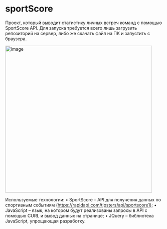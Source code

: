 # sportScore
 
Проект, который выводит статистику личных встреч команд с помощью SportScore API. Для запуска требуется всего лишь загрузить репозиторий на сервер, либо же скачать файл на ПК и запустить с браузера.

<img width="468" alt="image" src="https://user-images.githubusercontent.com/40873716/202688063-57da057e-644d-4897-a88c-95070442f991.png">

Используемые технологии: 
•	SportScore – API для получения данных по спортивным событиям (https://rapidapi.com/tipsters/api/sportscore1);
•	JavaScript – язык, на котором будут реализованы запросы в API с помощью CURL и вывод данных на странице;
•	JQuery – библиотека JavaScript, упрощающая разработку.
